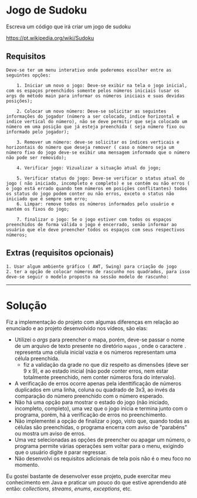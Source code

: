 # Jogo de Sudoku

Escreva um código que irá criar um jogo de sudoku

https://pt.wikipedia.org/wiki/Sudoku

  ## Requisitos
    Deve-se ter um menu interativo onde poderemos escolher entre as seguintes opções:

        1. Iniciar um novo o jogo: Deve-se exibir na tela o jogo inicial, com os espaços preenchidos somente pelos números iniciais (usar os args do método main para informar os números iniciais e suas devidas posições);

        2. Colocar um novo número: Deve-se solicitar as seguintes informações do jogador (número a ser colocado, indice horizontal e indice vertical do número), não se deve permitir que seja colocado um número em uma posição que já esteja preenchida ( seja número fixo ou informado pelo jogador);

        3. Remover um número: deve-se solicitar os índices verticais e horizontais do número que deseja remover ( caso o número seja um número fixo do jogo deve-se exibir uma mensagem informado que o número não pode ser removido);

        4. Verificar jogo: Vizualizar a situação atual do jogo;

        5. Verificar status do jogo: Deve-se verificar o status atual do jogo ( não iniciado, incompleto e completo) e se contém ou não erros ( o jogo está errado quando tem números em posições conflitantes) todos os status do jogo podem conter ou não erros, exceto o status não iniciado que é sempre sem erro;
        6. Limpar: remove todos os números informados pelo usuário e mantém os fixos do jogo;

        7. finalizar o jogo: Se o jogo estiver com todos os espaços preenchidos de forma válida o jogo é encerrado, senão informar ao usuário que ele deve preencher todos os espaços com seus respectivos números;

  ## Extras (requisitos opcionais)
    1. Usar algum ambiente gráfico ( AWT, Swing) para criação do jogo
    2. ter a opção de colocar números de rascunho nos quadrados, para isso deve-se seguir o modelo proposto na sessão modelo de rascunho:

---
# Solução

Fiz a implementação do projeto com algumas diferenças em relação ao enunciado e ao projeto desenvolvido nos vídeos, são elas:
- Utilizei o *args* para preencher o mapa, porém, deve-se passar o nome de um arquivo de texto presente no diretório ```mapas``` , onde o caractere ```.``` representa uma célula inicial vazia e os números representam uma célula preenchida.
    - fiz a validação da grade no que diz respeito as dimensões (deve ser 9 x 9), e ao estado inicial (não pode conter erros, nem estar totalmente preenchido, nem conter números fora do intervalo).
- A verificação de erros ocorre apenas pela identtificação de números duplicados em uma linha, coluna ou quadrado de 3x3, ao invés da comparação do número preenchido com o número esperado.
- Não há uma opção para mostrar o estado do jogo (não iniciado, incompleto, completo), uma vez que o jogo inicia e termina junto com o programa, porém, há a verificação de erros no preenchimento.
- Não implementei a opção de finalizar o jogo, visto que, quando todas as células são preenchidas, o programa encerra com aviso de "parabéns" ou mostra um aviso de erros.
- Uma vez selecionadas as opções de preencher ou apagar um número, o programa permite várias operações sem voltar para o menu, exigindo que o usuário digite ```0``` parar regressar.
- Não desenvolvi os requisitos adicionais de tela pois não é o meu foco no momento.

Eu gostei bastante de desenvolver esse projeto, pude exercitar meu conhecimento em Java e praticar um pouco do que estive aprendendo até então: *collections*, *streams*, *enums*, *exceptions*, etc.